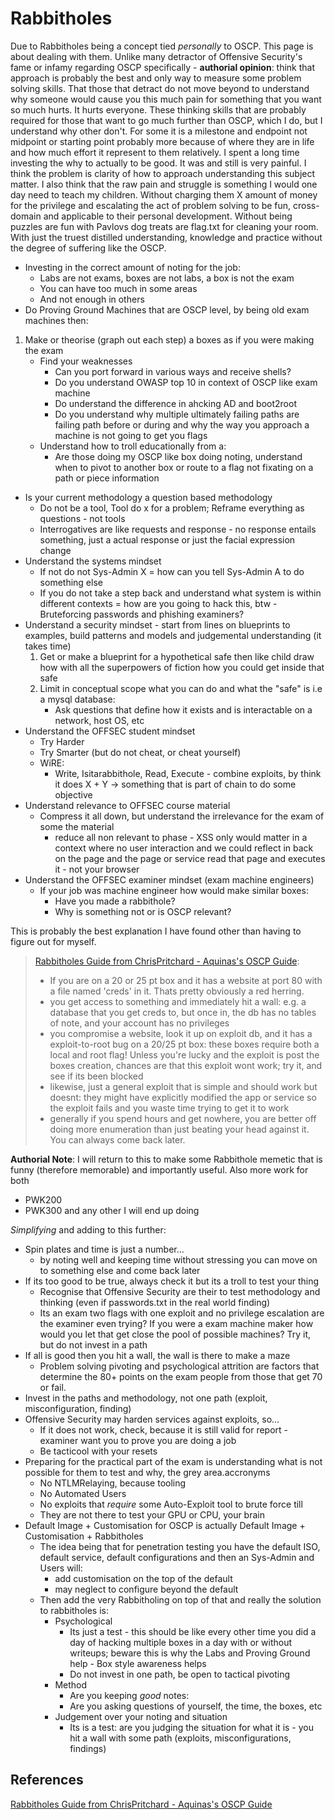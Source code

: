 # Rabbitholes


Due to Rabbitholes being a concept tied *personally* to OSCP. This page is about dealing with them. Unlike many detractor of Offensive Security's  fame or infamy regarding OSCP specifically -  **authorial opinion**: think that approach is probably the best and only way to measure some problem solving skills. That those that detract do not move beyond to understand why someone would cause you this much pain for something that you want so much hurts. It hurts everyone. These thinking skills that are probably required for those that want to go much further than OSCP, which I do, but I understand why other don't. For some it is a milestone and endpoint not midpoint or starting point probably more because of where they are in life and how much effort it represent to them relatively. I spent a long time investing the why to actually to be good. It was and still is very painful. I think the problem is clarity of how to approach understanding this subject matter. I also think that the raw pain and struggle  is something I would one day need to teach my children. Without charging them X amount of money for the privilege and escalating the act of problem solving to be fun, cross-domain and applicable to their personal development. Without being puzzles are fun with Pavlovs dog treats are flag.txt for cleaning your room. With just the truest distilled understanding, knowledge and practice without the degree of suffering like the OSCP.  

- Investing in the correct amount of noting for the job:
	- Labs are not exams, boxes are not labs, a box is not the exam
	- You can have too much in some areas 
	- And not enough in others
- Do Proving Ground Machines that are OSCP level, by being old exam machines then:
1. Make or theorise (graph out each step) a boxes as if you were making the exam 
	- Find your weaknesses
		- Can you port forward in various ways and receive shells?
		- Do you understand OWASP top 10 in context of OSCP like exam machine
		- Do understand the difference in ahcking AD and boot2root
		- Do you understand why multiple ultimately failing paths are failing path before or during and why the way you approach a machine is not going to get you flags 
	- Understand how to troll educationally from a:
		- Are those doing my OSCP like box doing noting, understand when to pivot to another box or route to a flag not fixating on a path or piece information
- Is your current methodology a question based methodology 
	- Do not be a tool, Tool do x for a problem; Reframe everything as questions - not tools
	- Interrogatives are like requests and response - no response entails something, just a actual response or just the facial expression change
- Understand the systems mindset
	- If not do not Sys-Admin X = how can you tell Sys-Admin A to do something else
	- If you do not take a step back and understand what system is within different contexts = how are you going to hack this, btw - Bruteforcing passwords and phishing examiners?
- Understand a security mindset - start from lines on blueprints to examples, build patterns and models and judgemental understanding (it takes time)
	1. Get or make a blueprint for a hypothetical safe then like child draw how with all the superpowers of fiction how you could get inside that safe
	2. Limit in conceptual scope what you can do and what the "safe" is i.e a mysql database:
		- Ask questions that define how it exists and is interactable on a network, host OS, etc
- Understand the OFFSEC student mindset
	- Try Harder
	- Try Smarter (but do not cheat, or cheat yourself)
	- WiRE:
		- Write, Isitarabbithole, Read, Execute - combine exploits, by think it does X + Y -> something that is part of chain to do some objective 
- Understand relevance to OFFSEC course material
	- Compress it all down, but understand the irrelevance for the exam of some the material 
		- reduce all non relevant to phase - XSS only would matter in a context where no user interaction and we could reflect in back on the page and the page or service read that page and executes it - not your browser
- Understand the OFFSEC examiner mindset (exam machine engineers)
	- If your job was machine engineer how would make similar boxes:
		- Have you made a rabbithole?
		- Why is something not or is OSCP relevant?

This is probably the best explanation I have found other than having to figure out for myself.
>[Rabbitholes Guide from ChrisPritchard - Aquinas's OSCP Guide](https://github.com/ChrisPritchard/ctf-writeups/blob/master/oscp-guide.md):
 >- If you are on a 20 or 25 pt box and it has a website at port 80 with a file named 'creds' in it. Thats pretty obviously a red herring.
> - you get access to something and immediately hit a wall: e.g. a database that you get creds to, but once in, the db has no tables of note, and your account has no privileges
 >- you compromise a website, look it up on exploit db, and it has a exploit-to-root bug on a 20/25 pt box: these boxes require both a local and root flag! Unless you're lucky and the exploit is post the boxes creation, chances are that this exploit wont work; try it, and see if its been blocked
 >- likewise, just a general exploit that is simple and should work but doesnt: they might have explicitly modified the app or service so the exploit fails and you waste time trying to get it to work
> - generally if you spend hours and get nowhere, you are better off doing more enumeration than just beating your head against it. You can always come back later.



**Authorial Note**: I will return to this to make some Rabbithole memetic that is funny (therefore memorable) and importantly useful. Also more work for both
- PWK200
- PWK300 and any other I will end up doing

*Simplifying* and adding to this further:
- Spin plates and time is just a number...
	- by noting well and keeping time without stressing you can move on to something else and come back later
- If its too good to be true, always check it but its a troll to test your thing
	- Recognise that Offensive Security are their to test methodology and thinking (even if passwords.txt in the real world finding)
	- Its an exam two flags with one exploit and no privilege escalation are the examiner even trying? If you were a exam machine maker how would you let that get close the pool of possible machines? Try it, but do not invest in a path
- If all is good then you hit a wall, the wall is there to make a maze 
	- Problem solving pivoting and psychological attrition are factors that determine the 80+ points on the exam people from those that get 70 or fail.
- Invest in the paths and methodology, not one path (exploit, misconfiguration, finding)
- Offensive Security may harden services against exploits, so...
	- If it does not work, check, because it is still valid for report - examiner want you to prove you are doing a job
	- Be tacticool with your resets
- Preparing for the practical part of the exam is understanding what is not possible for them to test and why, the grey area.accronyms
	- No NTLMRelaying, because tooling
	- No Automated Users
	- No exploits that *require* some Auto-Exploit tool to brute force till 
	- They are not there to test your GPU or CPU, your brain
- Default Image + Customisation for OSCP is actually Default Image + Customisation + Rabbitholes 
	- The idea being that for penetration testing you have the default ISO, default service, default configurations and then an Sys-Admin and Users will:
		- add customisation on the top of the default
		- may neglect to configure beyond the default
	- Then add the very Rabbitholing on top of that and really the solution to rabbitholes is:
		- Psychological
			- Its just a test - this should be like every other time you did a day of hacking multiple boxes in a day with or without writeups; beware this is why the Labs and Proving Ground help - Box style awareness helps   
			- Do not invest in one path, be open to tactical pivoting 
		- Method
			- Are you keeping *good* notes: 
			- Are you asking questions of yourself, the time, the boxes, etc
		- Judgement over your noting and situation
			- Its is a test: are you judging the situation for what it is - you hit a wall with some path (exploits, misconfigurations, findings)
## References

[Rabbitholes Guide from ChrisPritchard - Aquinas's OSCP Guide](https://github.com/ChrisPritchard/ctf-writeups/blob/master/oscp-guide.md)